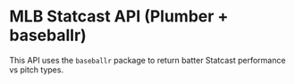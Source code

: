 # MLB Statcast API (Plumber + baseballr)
This API uses the `baseballr` package to return batter Statcast performance vs pitch types.
